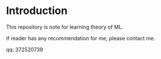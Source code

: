 # Introduction
This repository is note for learning theory of ML.

if reader has any recommendation for me, please contact me.

qq: 372520739